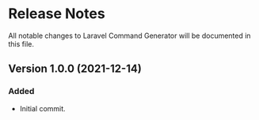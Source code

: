 # Release Notes

All notable changes to Laravel Command Generator will be documented in this file.

## Version 1.0.0 (2021-12-14)

### Added
- Initial commit.
